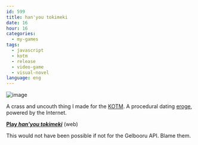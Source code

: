 ```yaml
---
id: 599
title: han'you tokimeki
date: 16
hour: 16
categories:
  - my-games
tags:
  - javascript
  - kotm
  - release
  - video-game
  - visual-novel
language: eng
---
```


![image](/files/2012/09-hanyou-tokimeki/hanyouscreen.png "han'you tokimeki screenshot")

A crass and uncouth thing I made for the [KOTM](/tag/kotm/). A procedural dating [eroge](http://en.wikipedia.org/wiki/Eroge), powered by the Internet.

[**Play _han'you tokimeki_**](//www.agj.cl/files/games/hanyou/) (web)

This would not have been possible if not for the Gelbooru API. Blame them.
